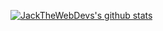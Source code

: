 <!--
**JackTheWebDev/jackthewebdev** is a ✨ _special_ ✨ repository because its `README.md` (this file) appears on your GitHub profile.
-->
[![JackTheWebDevs's github stats](https://github-readme-stats.vercel.app/api?username=JackTheWebDev)](https://github.com/anuraghazra/github-readme-stats&theme=onedark)
